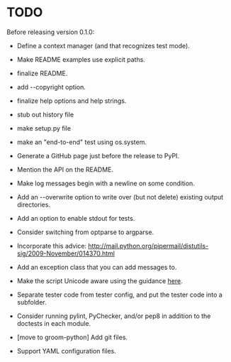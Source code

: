 TODO
====

Before releasing version 0.1.0:

 * Define a context manager (and that recognizes test mode).
 * Make README examples use explicit paths.
 * finalize README.
 * add --copyright option.
 * finalize help options and help strings.
 * stub out history file
 * make setup.py file
 * make an "end-to-end" test using os.system.
 * Generate a GitHub page just before the release to PyPI.
 * Mention the API on the README.

* Make log messages begin with a newline on some condition.
* Add an --overwrite option to write over (but not delete) existing output
  directories.
* Add an option to enable stdout for tests.
* Consider switching from optparse to argparse.
* Incorporate this advice:
    http://mail.python.org/pipermail/distutils-sig/2009-November/014370.html
* Add an exception class that you can add messages to.
* Make the script Unicode aware using the guidance [here](http://docs.python.org/howto/unicode.html).
* Separate tester code from tester config, and put the tester code into
  a subfolder.
* Consider running pylint, PyChecker, and/or pep8 in addition to the
  doctests in each module.
* [move to groom-python] Add git files.
* Support YAML configuration files.
